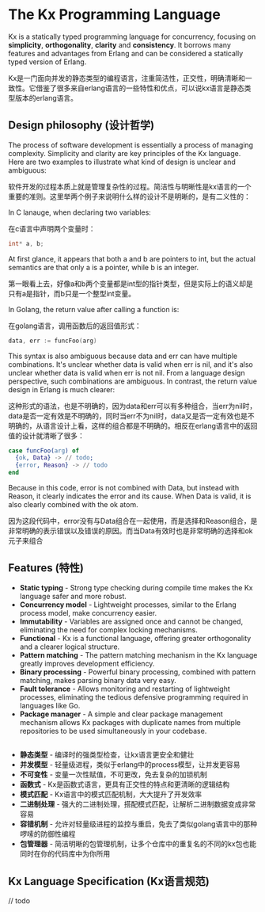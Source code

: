# The Kx Programming Language
Kx is a statically typed programming language for concurrency, focusing on **simplicity**, **orthogonality**, **clarity** and **consistency**. It borrows many features and advantages from Erlang and can be considered a statically typed version of Erlang.

Kx是一门面向并发的静态类型的编程语言，注重简洁性，正交性，明确清晰和一致性。它借鉴了很多来自erlang语言的一些特性和优点，可以说kx语言是静态类型版本的erlang语言。

## Design philosophy (设计哲学)
The process of software development is essentially a process of managing complexity. Simplicity and clarity are key principles of the Kx language. Here are two examples to illustrate what kind of design is unclear and ambiguous:

软件开发的过程本质上就是管理复杂性的过程。简洁性与明晰性是kx语言的一个重要的准则。这里举两个例子来说明什么样的设计不是明晰的，是有二义性的：

In C lanauge, when declaring two variables:

在c语言中声明两个变量时：
```c
int* a, b;
```
At first glance, it appears that both a and b are pointers to int, but the actual semantics are that only a is a pointer, while b is an integer.

第一眼看上去，好像a和b两个变量都是int型的指针类型，但是实际上的语义却是只有a是指针，而b只是一个整型int变量。

In Golang, the return value after calling a function is:

在golang语言，调用函数后的返回值形式：
```go
data, err := funcFoo(arg)
```
This syntax is also ambiguous because data and err can have multiple combinations. It's unclear whether data is valid when err is nil, and it's also unclear whether data is valid when err is not nil. From a language design perspective, such combinations are ambiguous. In contrast, the return value design in Erlang is much clearer:

这种形式的语法，也是不明确的，因为data和err可以有多种组合，当err为nil时，data是否一定有效是不明确的，同时当err不为nil时，data又是否一定有效也是不明确的，从语言设计上看，这样的组合都是不明确的。相反在erlang语言中的返回值的设计就清晰了很多：
```erlang
case funcFoo(arg) of
  {ok, Data} -> // todo;
  {error, Reason} -> // todo
end
```
Because in this code, error is not combined with Data, but instead with Reason, it clearly indicates the error and its cause. When Data is valid, it is also clearly combined with the ok atom.

因为这段代码中，error没有与Data组合在一起使用，而是选择和Reason组合，是非常明确的表示错误以及错误的原因。而当Data有效时也是非常明确的选择和ok元子来组合

## Features (特性)
- **Static typing** - Strong type checking during compile time makes the Kx language safer and more robust.
- **Concurrency model** - Lightweight processes, similar to the Erlang process model, make concurrency easier.
- **Immutability** - Variables are assigned once and cannot be changed, eliminating the need for complex locking mechanisms.
- **Functional** - Kx is a functional language, offering greater orthogonality and a clearer logical structure.
- **Pattern matching** - The pattern matching mechanism in the Kx language greatly improves development efficiency.
- **Binary processing** - Powerful binary processing, combined with pattern matching, makes parsing binary data very easy.
- **Fault tolerance** - Allows monitoring and restarting of lightweight processes, eliminating the tedious defensive programming required in languages ​​like Go.
- **Package manager** - A simple and clear package management mechanism allows Kx packages with duplicate names from multiple repositories to be used simultaneously in your codebase.

##
- **静态类型** - 编译时的强类型检查，让kx语言更安全和健壮
- **并发模型** - 轻量级进程，类似于erlang中的process模型，让并发更容易
- **不可变性** - 变量一次性赋值，不可更改，免去复杂的加锁机制
- **函数式** - Kx是函数式语言，更具有正交性的特点和更清晰的逻辑结构
- **模式匹配** - Kx语言中的模式匹配机制，大大提升了开发效率
- **二进制处理** - 强大的二进制处理，搭配模式匹配，让解析二进制数据变成非常容易
- **容错机制** - 允许对轻量级进程的监控与重启，免去了类似golang语言中的那种啰嗦的防御性编程
- **包管理器** - 简洁明晰的包管理机制，让多个仓库中的重复名的不同的kx包也能同时在你的代码库中为你所用

## Kx Language Specification (Kx语言规范)
// todo
